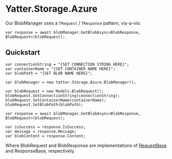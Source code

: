 # Yatter.Storage.Azure

Our BlobManager uses a ```TRequest``` / ```TResponse``` pattern, vis-a-vis:

```
var response = await blobManager.GetBlobAsync<BlobResponse, BlobRequest>(blobRequest);
```

## Quickstart

```
var connectionString = "{SET CONNECTION STRING HERE}";
var containerName = "{SET CONTAINER NAME HERE}";
var blobPath = "{SET BLOB NAME HERE}";

var blobManager = new Yatter.Storage.Azure.BlobManager();

var blobRequest = new Models.BlobRequest();
blobRequest.SetConnectionString(connectionString);
blobRequest.SetContainerName(containerName);
blobRequest.SetBlobPath(blobPath);

var response = await blobManager.GetBlobAsync<BlobResponse, BlobRequest>(blobRequest);

var isSuccess = response.IsSuccess;
var message = response.Message;
var blobContent = response.Content;
```

Where BlobRequest and BlobResponse are implementations of [RequestBase](https://github.com/HarrisonOfTheNorth/Yatter.Storage.Azure/blob/main/Yatter.Storage.Azure/RequestBase.cs) and ResponseBase, respectively.
